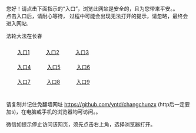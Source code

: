 您好！请点击下面指示的“入口”，浏览此网站是安全的，且为您带来平安。。 <br/>
点击入口后，请耐心等待， 过程中可能会出现无法打开的提示，请忽略，最终会进入网站. </br>

法轮大法在长春<br/>
<div style="padding:10px"><a style="margin:20px" target="_blank" href="https://dlui5fxxj3in6.cloudfront.net/2Qpsp?zssnlt" id="ccLink1" rel="nofollow">入口1</a> <a target="_blank" style="margin:20px" href="https://d1g8u8ixqff31.cloudfront.net/2Qpsp?huxhrt" id="ccLink2" rel="nofollow">入口2</a> <a style="margin:20px" target="_blank" href="https://d2fn5e4vvgu5uj.cloudfront.net/2Qpsp?iilxepv" id="ccLink3" rel="nofollow">入口3</a></div>

<div style="padding:10px" ><a style="margin:20px" target="_blank" href="https://dlui5fxxj3in6.cloudfront.net/2Qpsp?zssnlt" id="ccLink4" rel="nofollow">入口4</a> <a style="margin:20px" href="https://d1g8u8ixqff31.cloudfront.net/2Qpsp?huxhrt" target="_blank" id="ccLink5" rel="nofollow">入口5</a> <a style="margin:20px" href="https://d2fn5e4vvgu5uj.cloudfront.net/2Qpsp?iilxepv" target="_blank" id="ccLink6" rel="nofollow">入口6</a></div>

<div style="padding:10px"><a style="margin:20px" target="_blank" href="https://dlui5fxxj3in6.cloudfront.net/2Qpsp?zssnlt" id="ccLink7" rel="nofollow">入口7</a> <a style="margin:20px" href="https://d1g8u8ixqff31.cloudfront.net/2Qpsp?huxhrt" target="_blank" id="ccLink8" rel="nofollow">入口8</a> <a style="margin:20px" target="_blank" href="https://d2fn5e4vvgu5uj.cloudfront.net/2Qpsp?iilxepv" id="ccLink9" rel="nofollow">入口9</a></div>

<br/>



请复制并记住免翻墙网址 https://github.com/yntd/changchunzx (http后一定要加s)，在电脑或手机的浏览器均可访问。。<br/>

微信如提示停止访问该网页，须先点击右上角，选择浏览器打开。

